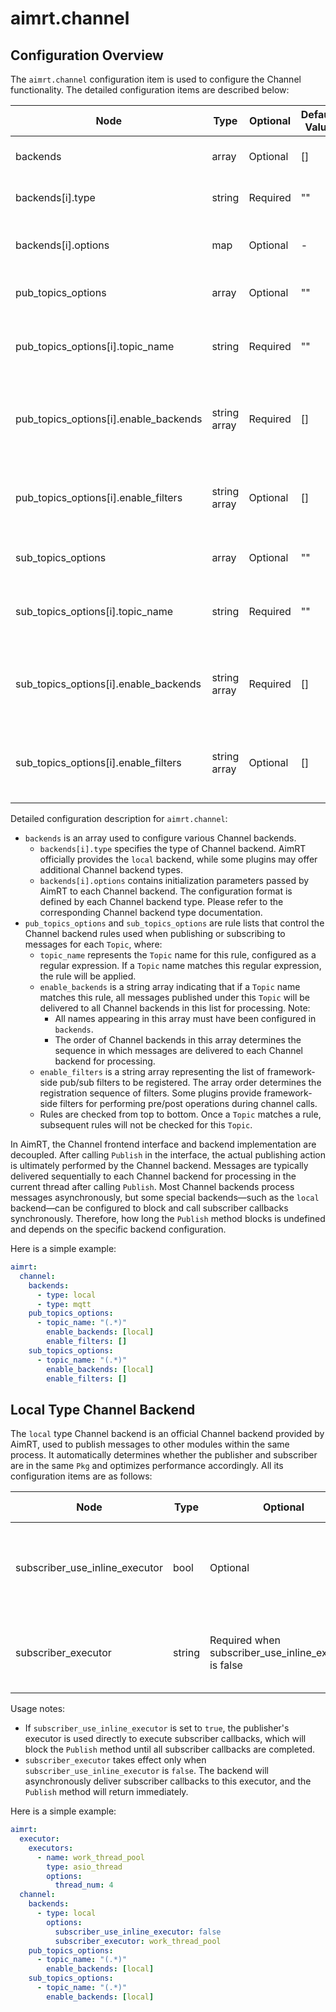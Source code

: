 # aimrt.channel

## Configuration Overview

The `aimrt.channel` configuration item is used to configure the Channel functionality. The detailed configuration items are described below:

| Node                                  | Type        | Optional | Default Value | Purpose |
| ----                                  | ----        | ----     | ----          | ----    |
| backends                              | array       | Optional | []            | List of Channel backends |
| backends[i].type                      | string      | Required | ""            | Channel backend type |
| backends[i].options                   | map         | Optional | -             | Configuration for specific Channel backend |
| pub_topics_options                    | array       | Optional | ""            | Channel Pub Topic configuration |
| pub_topics_options[i].topic_name      | string      | Required | ""            | Channel Pub Topic name, supports regular expressions |
| pub_topics_options[i].enable_backends | string array | Required | []            | List of allowed Channel backends for Channel Pub Topic |
| pub_topics_options[i].enable_filters  | string array | Optional | []            | List of framework-side filters to be loaded for Channel Pub Topic |
| sub_topics_options                    | array       | Optional | ""            | Channel Sub Topic configuration |
| sub_topics_options[i].topic_name      | string      | Required | ""            | Channel Sub Topic name, supports regular expressions |
| sub_topics_options[i].enable_backends | string array | Required | []            | List of allowed Channel backends for Channel Sub Topic |
| sub_topics_options[i].enable_filters  | string array | Optional | []            | List of framework-side filters to be loaded for Channel Sub Topic |

Detailed configuration description for `aimrt.channel`:
- `backends` is an array used to configure various Channel backends.
  - `backends[i].type` specifies the type of Channel backend. AimRT officially provides the `local` backend, while some plugins may offer additional Channel backend types.
  - `backends[i].options` contains initialization parameters passed by AimRT to each Channel backend. The configuration format is defined by each Channel backend type. Please refer to the corresponding Channel backend type documentation.
- `pub_topics_options` and `sub_topics_options` are rule lists that control the Channel backend rules used when publishing or subscribing to messages for each `Topic`, where:
  - `topic_name` represents the `Topic` name for this rule, configured as a regular expression. If a `Topic` name matches this regular expression, the rule will be applied.
  - `enable_backends` is a string array indicating that if a `Topic` name matches this rule, all messages published under this `Topic` will be delivered to all Channel backends in this list for processing. Note:
    - All names appearing in this array must have been configured in `backends`.
    - The order of Channel backends in this array determines the sequence in which messages are delivered to each Channel backend for processing.
  - `enable_filters` is a string array representing the list of framework-side pub/sub filters to be registered. The array order determines the registration sequence of filters. Some plugins provide framework-side filters for performing pre/post operations during channel calls.
  - Rules are checked from top to bottom. Once a `Topic` matches a rule, subsequent rules will not be checked for this `Topic`.

In AimRT, the Channel frontend interface and backend implementation are decoupled. After calling `Publish` in the interface, the actual publishing action is ultimately performed by the Channel backend. Messages are typically delivered sequentially to each Channel backend for processing in the current thread after calling `Publish`. Most Channel backends process messages asynchronously, but some special backends—such as the `local` backend—can be configured to block and call subscriber callbacks synchronously. Therefore, how long the `Publish` method blocks is undefined and depends on the specific backend configuration.

Here is a simple example:
```yaml
aimrt:
  channel:
    backends:
      - type: local
      - type: mqtt
    pub_topics_options:
      - topic_name: "(.*)"
        enable_backends: [local]
        enable_filters: []
    sub_topics_options:
      - topic_name: "(.*)"
        enable_backends: [local]
        enable_filters: []
```

## Local Type Channel Backend

The `local` type Channel backend is an official Channel backend provided by AimRT, used to publish messages to other modules within the same process. It automatically determines whether the publisher and subscriber are in the same `Pkg` and optimizes performance accordingly. All its configuration items are as follows:

| Node                            | Type    | Optional | Default Value | Purpose |
| ----                            | ----    | ----     | ----          | ----    |
| subscriber_use_inline_executor  | bool    | Optional | true          | Whether to use inline executor for subscriber callbacks |
| subscriber_executor             | string  | Required when subscriber_use_inline_executor is false | "" | Name of the executor used for subscriber callbacks |

Usage notes:
- If `subscriber_use_inline_executor` is set to `true`, the publisher's executor is used directly to execute subscriber callbacks, which will block the `Publish` method until all subscriber callbacks are completed.
- `subscriber_executor` takes effect only when `subscriber_use_inline_executor` is `false`. The backend will asynchronously deliver subscriber callbacks to this executor, and the `Publish` method will return immediately.

Here is a simple example:
```yaml
aimrt:
  executor:
    executors:
      - name: work_thread_pool
        type: asio_thread
        options:
          thread_num: 4
  channel:
    backends:
      - type: local
        options:
          subscriber_use_inline_executor: false
          subscriber_executor: work_thread_pool
    pub_topics_options:
      - topic_name: "(.*)"
        enable_backends: [local]
    sub_topics_options:
      - topic_name: "(.*)"
        enable_backends: [local]
```